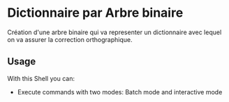 # Dictionnaire par Arbre binaire
Création d'une arbre binaire qui va representer un dictionnaire avec lequel on va assurer la correction orthographique.

## Usage

With this Shell you can:

-  Execute commands with two modes: Batch mode and interactive mode

